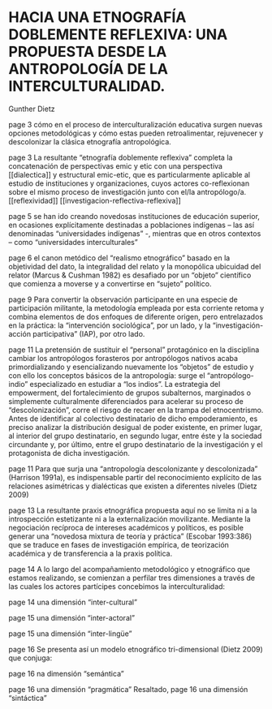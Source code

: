 # HACIA UNA ETNOGRAFÍA DOBLEMENTE REFLEXIVA: UNA PROPUESTA DESDE LA ANTROPOLOGÍA DE LA INTERCULTURALIDAD.
Gunther Dietz

page 3 cómo en el proceso de interculturalización educativa surgen nuevas opciones metodológicas y cómo estas pueden retroalimentar, rejuvenecer y descolonizar la clásica etnografía antropológica. 

page 3 La resultante “etnografía doblemente reflexiva” completa la concatenación de perspectivas emic y etic con una perspectiva [[dialectica]] y estructural emic-etic, que es particularmente aplicable al estudio de instituciones y organizaciones, cuyos actores co-reflexionan sobre el mismo proceso de investigación junto con el/la antropólogo/a. [[reflexividad]] [[investigacion-reflectiva-reflexiva]] 

page 5 se han ido creando novedosas instituciones de educación superior, en ocasiones explícitamente destinadas a poblaciones indígenas – las así denominadas “universidades indígenas” -, mientras que en otros contextos – como “universidades interculturales” 

page 6 el canon metódico del “realismo etnográfico” basado en la objetividad del dato, la integralidad del relato y la monopólica ubicuidad del relator (Marcus & Cushman 1982) es desafiado por un “objeto” científico que comienza a moverse y a convertirse en “sujeto” político. 

page 9 Para convertir la observación participante en una especie de participación militante, la metodología empleada por esta corriente retoma y combina elementos de dos enfoques de diferente origen, pero entrelazados en la práctica: la “intervención sociológica”, por un lado, y la “investigación-acción participativa” (IAP), por otro lado. 

page 11 La pretensión de sustituir el “personal” protagónico en la disciplina cambiar los antropólogos forasteros por antropólogos nativos acaba primordializando y esencializando nuevamente los “objetos” de estudio y con ello los conceptos básicos de la antropología: surge el “antropólogo-indio” especializado en estudiar a “los indios”. La estrategia del empowerment, del fortalecimiento de grupos subalternos, marginados o simplemente culturalmente diferenciados para acelerar su proceso de “descolonización”, corre el riesgo de recaer en la trampa del etnocentrismo. Antes de identificar al colectivo destinatario de dicho empoderamiento, es preciso analizar la distribución desigual de poder existente, en primer lugar, al interior del grupo destinatario, en segundo lugar, entre éste y la sociedad circundante y, por último, entre el grupo destinatario de la investigación y el protagonista de dicha investigación. 

page 11 Para que surja una “antropología descolonizante y descolonizada” (Harrison 1991a), es indispensable partir del reconocimiento explícito de las relaciones asimétricas y dialécticas que existen a diferentes niveles (Dietz 2009) 

page 13 La resultante praxis etnográfica propuesta aquí no se limita ni a la introspección estetizante ni a la externalización movilizante. Mediante la negociación recíproca de intereses académicos y políticos, es posible generar una “novedosa mixtura de teoría y práctica” (Escobar 1993:386) que se traduce en fases de investigación empírica, de teorización académica y de transferencia a la praxis política. 

page 14 A lo largo del acompañamiento metodológico y etnográfico que estamos realizando, se comienzan a perfilar tres dimensiones a través de las cuales los actores partícipes concebimos la interculturalidad: 

page 14 una dimensión “inter-cultural” 

page 15 una dimensión “inter-actoral” 

page 15 una dimensión “inter-lingüe” 

page 16 Se presenta así un modelo etnográfico tri-dimensional (Dietz 2009) que conjuga: 

page 16 na dimensión “semántica” 

page 16 una dimensión “pragmática”  Resaltado, page 16 una dimensión “sintáctica”

